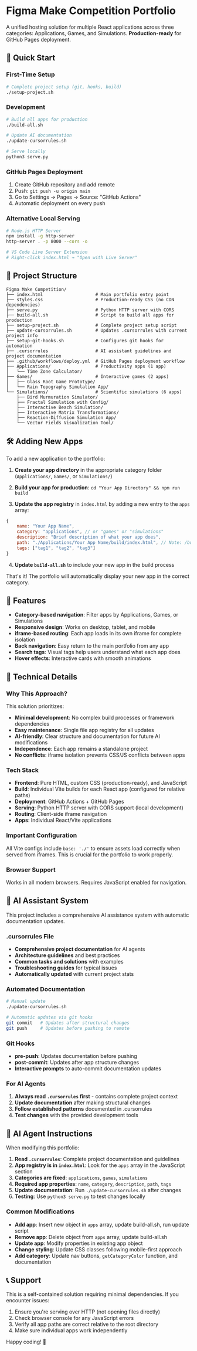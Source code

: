 # Figma Make Competition Portfolio

A unified hosting solution for multiple React applications across three categories: Applications, Games, and Simulations. **Production-ready** for GitHub Pages deployment.

## 🚀 Quick Start

### First-Time Setup
```bash
# Complete project setup (git, hooks, build)
./setup-project.sh
```

### Development
```bash
# Build all apps for production
./build-all.sh

# Update AI documentation
./update-cursorrules.sh

# Serve locally
python3 serve.py
```

### GitHub Pages Deployment
1. Create GitHub repository and add remote
2. Push: `git push -u origin main`
3. Go to Settings → Pages → Source: "GitHub Actions"
4. Automatic deployment on every push

### Alternative Local Serving
```bash
# Node.js HTTP Server
npm install -g http-server
http-server . -p 8000 --cors -o

# VS Code Live Server Extension
# Right-click index.html → "Open with Live Server"
```

## 📁 Project Structure

```
Figma Make Competition/
├── index.html                    # Main portfolio entry point
├── styles.css                    # Production-ready CSS (no CDN dependencies)
├── serve.py                      # Python HTTP server with CORS
├── build-all.sh                  # Script to build all apps for production
├── setup-project.sh              # Complete project setup script
├── update-cursorrules.sh         # Updates .cursorrules with current project info
├── setup-git-hooks.sh            # Configures git hooks for automation
├── .cursorrules                  # AI assistant guidelines and project documentation
├── .github/workflows/deploy.yml  # GitHub Pages deployment workflow
├── Applications/                 # Productivity apps (1 app)
│   └── Time Zone Calculator/
├── Games/                        # Interactive games (2 apps)
│   ├── Glass Root Game Prototype/
│   └── Rain Topography Simulation App/
└── Simulations/                  # Scientific simulations (6 apps)
    ├── Bird Murmuration Simulator/
    ├── Fractal Simulation with Config/
    ├── Interactive Beach Simulation/
    ├── Interactive Matrix Transformations/
    ├── Reaction-Diffusion Simulation App/
    └── Vector Fields Visualization Tool/
```

## 🛠️ Adding New Apps

To add a new application to the portfolio:

1. **Create your app directory** in the appropriate category folder (`Applications/`, `Games/`, or `Simulations/`)

2. **Build your app for production**: `cd "Your App Directory" && npm run build`

3. **Update the app registry** in `index.html` by adding a new entry to the `apps` array:

```javascript
{
    name: "Your App Name",
    category: "applications", // or "games" or "simulations"
    description: "Brief description of what your app does",
    path: "./Applications/Your App Name/build/index.html", // Note: /build/ for production
    tags: ["tag1", "tag2", "tag3"]
}
```

4. **Update `build-all.sh`** to include your new app in the build process

That's it! The portfolio will automatically display your new app in the correct category.

## 🎨 Features

- **Category-based navigation**: Filter apps by Applications, Games, or Simulations
- **Responsive design**: Works on desktop, tablet, and mobile
- **iframe-based routing**: Each app loads in its own iframe for complete isolation
- **Back navigation**: Easy return to the main portfolio from any app
- **Search tags**: Visual tags help users understand what each app does
- **Hover effects**: Interactive cards with smooth animations

## 🔧 Technical Details

### Why This Approach?

This solution prioritizes:
- **Minimal development**: No complex build processes or framework dependencies
- **Easy maintenance**: Single file app registry for all updates
- **AI-friendly**: Clear structure and documentation for future AI modifications
- **Independence**: Each app remains a standalone project
- **No conflicts**: iframe isolation prevents CSS/JS conflicts between apps

### Tech Stack

- **Frontend**: Pure HTML, custom CSS (production-ready), and JavaScript
- **Build**: Individual Vite builds for each React app (configured for relative paths)
- **Deployment**: GitHub Actions + GitHub Pages
- **Serving**: Python HTTP server with CORS support (local development)
- **Routing**: Client-side iframe navigation
- **Apps**: Individual React/Vite applications

### Important Configuration

All Vite configs include `base: './'` to ensure assets load correctly when served from iframes. This is crucial for the portfolio to work properly.

### Browser Support

Works in all modern browsers. Requires JavaScript enabled for navigation.

## 🤖 AI Assistant System

This project includes a comprehensive AI assistance system with automatic documentation updates.

### .cursorrules File
- **Comprehensive project documentation** for AI agents
- **Architecture guidelines** and best practices
- **Common tasks and solutions** with examples
- **Troubleshooting guides** for typical issues
- **Automatically updated** with current project stats

### Automated Documentation
```bash
# Manual update
./update-cursorrules.sh

# Automatic updates via git hooks
git commit   # Updates after structural changes
git push     # Updates before pushing to remote
```

### Git Hooks
- **pre-push**: Updates documentation before pushing
- **post-commit**: Updates after app structure changes  
- **Interactive prompts** to auto-commit documentation updates

### For AI Agents
1. **Always read `.cursorrules` first** - contains complete project context
2. **Update documentation** after making structural changes
3. **Follow established patterns** documented in .cursorrules
4. **Test changes** with the provided development tools

## 🤖 AI Agent Instructions

When modifying this portfolio:

1. **Read `.cursorrules`**: Complete project documentation and guidelines
2. **App registry is in `index.html`**: Look for the `apps` array in the JavaScript section
3. **Categories are fixed**: `applications`, `games`, `simulations`
4. **Required app properties**: `name`, `category`, `description`, `path`, `tags`
5. **Update documentation**: Run `./update-cursorrules.sh` after changes
6. **Testing**: Use `python3 serve.py` to test changes locally

### Common Modifications

- **Add app**: Insert new object in `apps` array, update build-all.sh, run update script
- **Remove app**: Delete object from `apps` array, update build-all.sh
- **Update app**: Modify properties in existing app object
- **Change styling**: Update CSS classes following mobile-first approach
- **Add category**: Update nav buttons, `getCategoryColor` function, and documentation

## 📞 Support

This is a self-contained solution requiring minimal dependencies. If you encounter issues:

1. Ensure you're serving over HTTP (not opening files directly)
2. Check browser console for any JavaScript errors
3. Verify all app paths are correct relative to the root directory
4. Make sure individual apps work independently

Happy coding! 🎉
